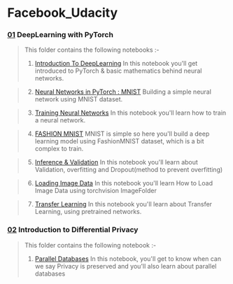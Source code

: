 # Facebook_Udacity
### [01](https://github.com/TanishB/Facebook_Udacity/tree/master/01_DeepLearning%20With%20PyTorch)  DeepLearning with PyTorch
> This folder contains the following notebooks :-
> 1. [Introduction To DeepLearning](https://github.com/TanishB/Facebook_Udacity/blob/master/01_DeepLearning%20With%20PyTorch/01_Intro%20To%20DeepLearning.ipynb) 
In this notebook you'll get introduced to PyTorch & basic mathematics behind neural networks.


> 2. [Neural Networks in PyTorch : MNIST](https://github.com/TanishB/Facebook_Udacity/blob/master/01_DeepLearning%20With%20PyTorch/02_Neural%20Networks%20in%20PyTorch.ipynb) 
Building a simple neural network using MNIST dataset.


> 3. [Training Neural Networks](https://github.com/TanishB/Facebook_Udacity/blob/master/01_DeepLearning%20With%20PyTorch/03_Training%20Neural%20Networks%20MNIST.ipynb) 
In this notebook you'll learn how to train a neural network.


> 4. [FASHION MNIST](https://github.com/TanishB/Facebook_Udacity/blob/master/01_DeepLearning%20With%20PyTorch/04_Fashion%20MNIST.ipynb)
MNIST is simple so here you'll build a deep learning model using FashionMNIST dataset, which is a bit complex to train.


> 5. [Inference & Validation](https://github.com/TanishB/Facebook_Udacity/blob/master/01_DeepLearning%20With%20PyTorch/05_Inference%20And%20Validation.ipynb)
In this notebook you'll learn about Validation, overfitting and Dropout(method to prevent overfitting)

> 6. [Loading Image Data](https://github.com/TanishB/Facebook_Udacity/blob/master/01_DeepLearning%20With%20PyTorch/07_Loading_Image_Data.ipynb)
In this notebook you'll learn How to Load Image Data using torchvision ImageFolder

> 7. [Transfer Learning](https://github.com/TanishB/Facebook_Udacity/blob/master/01_DeepLearning%20With%20PyTorch/08_Transfer_Learning.ipynb)
In this notebook you'll learn about Transfer Learning, using pretrained networks.


### [02](https://github.com/TanishB/Facebook_Udacity/tree/master/02_IntroducingDifferentialPrivacy) Introduction to Differential Privacy
> This folder contains the following notebook :-
> 1. [Parallel Databases](https://github.com/TanishB/Facebook_Udacity/blob/master/02_IntroducingDifferentialPrivacy/Parallel%20Databases.ipynb) 
In this notebook, you'll get to know when can we say Privacy is preserved and you'll also learn about parallel databases
